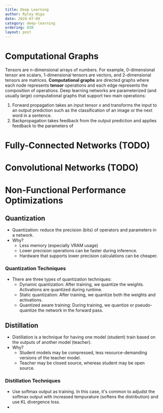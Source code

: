 ```yaml
---
title: Deep Learning
author: Ryley Higa
date: 2024-07-09
category: deep-learning
ordering: 030
layout: post
---
```

# Computational Graphs
Tensors are n-dimensional arrays of numbers. For example, 0-dimensional tensor are scalars, 1-dimensional tensors are vectors, and 2-dimensional tensors are matrices. **Computational graphs** are directed graphs where each node represents **tensor** operations and each edge represents the composition of operations. Deep learning networks are parameterized (and usually large) computational graphs that support two main operations:
1. Forward propagation takes an input tensor $x$ and transforms the input to an output prediction such as the classification of an image or the next word in a sentence.
2. Backpropagation takes feedback from the output prediction and applies feedback to the parameters of 

# Fully-Connected Networks (TODO)

# Convolutional Networks (TODO)

# Non-Functional Performance Optimizations
## Quantization
* Quantization: reduce the precision (bits) of operators and parameters in a network.
* Why?
  * Less memory (especially VRAM usage)
  * Lower precision operations can be faster during inference.
  * Hardware that supports lower precision calculations can be cheaper.
### Quantization Techniques  
* There are three types of quantization techniques:
   * Dynamic quantization: After training, we quantize the weights. Activations are quantized during runtime.
   * Static quantization: After training, we quantize both the weights and activations.
   * Quantized aware training: During training, we quantize or pseudo-quantize the network in the forward pass.   
## Distillation
* Distillation is a technique for having one model (student) train based on the outputs of another model (teacher).
* Why?
   * Student models may be compressed, less resource-demanding versions of the teacher model.
   * Teacher may be closed source, whereas student may be open source.
### Distillation Techniques
* Use softmax output as training. In this case, it's common to adjudst the softmax output with increased tempurature (softens the distribution) and use KL divergence loss.
*      



